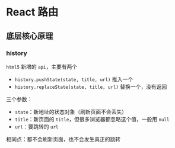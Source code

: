 # React 路由

## 底层核心原理

### history

`html5` 新增的 `api`，主要有两个

- `history.pushState(state, title, url)` 推入一个
- `history.replaceState(state, title, url)` 替换一个，没有返回

三个参数：

- `state`：新地址的状态对象（刷新页面不会丢失）
- `title`：新页面的 `title`，但很多浏览器都忽略这个值，一般用 `null`
- `url`：要跳转的 `url`

相同点：都不会刷新页面，也不会发生真正的跳转
